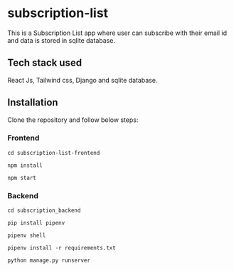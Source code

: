 # subscription-list

This is a Subscription List app where user can subscribe with their email id and data is stored in sqlite database.

## Tech stack used

React Js, Tailwind css, Django and sqlite database.

## Installation

Clone the repository and follow below steps:

### Frontend

`cd subscription-list-frontend`

`npm install`

`npm start`

### Backend

`cd subscription_backend`

`pip install pipenv`

`pipenv shell`

`pipenv install -r requirements.txt`

`python manage.py runserver`
